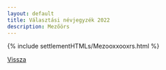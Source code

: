 ```yaml
---
layout: default
title: Választási névjegyzék 2022
description: Mezőörs
---
```


{% include settlementHTMLs/Mezooxxooxrs.html %}

[Vissza](../)